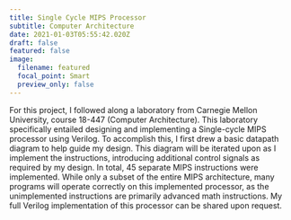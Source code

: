 ```yaml
---
title: Single Cycle MIPS Processor
subtitle: Computer Architecture
date: 2021-01-03T05:55:42.020Z
draft: false
featured: false
image:
  filename: featured
  focal_point: Smart
  preview_only: false
---
```

For this project, I followed along a laboratory from Carnegie Mellon University, course 18-447 (Computer Architecture). This laboratory specifically entailed designing and implementing a Single-cycle MIPS processor using Verilog. To accomplish this, I first drew a basic datapath diagram to help guide my design. This diagram will be iterated upon as I implement the instructions, introducing additional control signals as required by my design. In total, 45 separate MIPS instructions were implemented. While only a subset of the entire MIPS architecture, many programs will operate correctly on this implemented processor, as the unimplemented instructions are primarily advanced math instructions. My full Verilog implementation of this processor can be shared upon request.